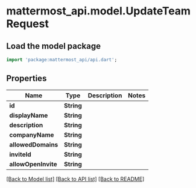 # mattermost_api.model.UpdateTeamRequest

## Load the model package
```dart
import 'package:mattermost_api/api.dart';
```

## Properties
Name | Type | Description | Notes
------------ | ------------- | ------------- | -------------
**id** | **String** |  | 
**displayName** | **String** |  | 
**description** | **String** |  | 
**companyName** | **String** |  | 
**allowedDomains** | **String** |  | 
**inviteId** | **String** |  | 
**allowOpenInvite** | **String** |  | 

[[Back to Model list]](../README.md#documentation-for-models) [[Back to API list]](../README.md#documentation-for-api-endpoints) [[Back to README]](../README.md)


